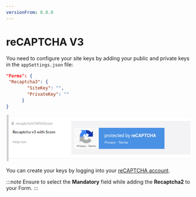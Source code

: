 ```yaml
---
versionFrom: 8.0.0
---
```


# reCAPTCHA V3

You need to configure your site keys by adding your public and private keys in the `appSettings.json` file:

```json
"Forms": {
 "Recaptcha3": {
        "SiteKey": "",
        "PrivateKey": ""
      }  
}
```

![reCAPTCHA v2](images/recaptcha3-v9.png)

You can create your keys by logging into your [reCAPTCHA account](https://www.google.com/recaptcha/).

:::note
Ensure to select the **Mandatory** field while adding the **Recaptcha2** to your Form.
:::
